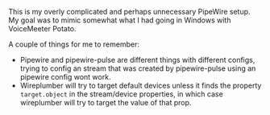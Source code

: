 This is my overly complicated and perhaps unnecessary PipeWire setup. My goal was to mimic somewhat what I had going in Windows with VoiceMeeter Potato.

A couple of things for me to remember:
- Pipewire and pipewire-pulse are different things with different configs, trying to config an stream that was created by pipewire-pulse using an pipewire config wont work.
- Wireplumber will try to target default devices unless it finds the property `target.object` in the stream/device properties, in which case wireplumber will try to target the value of that prop.
